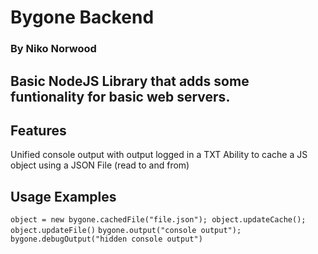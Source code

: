 # Bygone Backend
### By Niko Norwood

## Basic NodeJS Library that adds some funtionality for basic web servers.

## Features
  Unified console output with output logged in a TXT
  Ability to cache a JS object using a JSON File (read to and from)

## Usage Examples
`object = new bygone.cachedFile("file.json"); object.updateCache(); object.updateFile()`
`bygone.output("console output");`
`bygone.debugOutput("hidden console output")`
